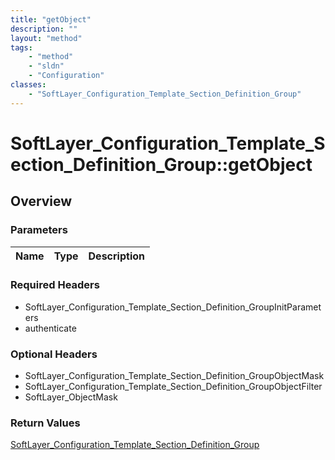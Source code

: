 ```yaml
---
title: "getObject"
description: ""
layout: "method"
tags:
    - "method"
    - "sldn"
    - "Configuration"
classes:
    - "SoftLayer_Configuration_Template_Section_Definition_Group"
---
```

# SoftLayer_Configuration_Template_Section_Definition_Group::getObject
## Overview 


### Parameters 
|Name | Type | Description |
| --- | --- | --- |


### Required Headers
* SoftLayer_Configuration_Template_Section_Definition_GroupInitParameters
* authenticate

### Optional Headers
* SoftLayer_Configuration_Template_Section_Definition_GroupObjectMask
* SoftLayer_Configuration_Template_Section_Definition_GroupObjectFilter
* SoftLayer_ObjectMask

### Return Values
<a href='/reference/datatypes/SoftLayer_Configuration_Template_Section_Definition_Group'>SoftLayer_Configuration_Template_Section_Definition_Group </a>

